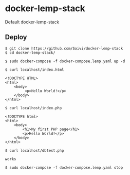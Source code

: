 # docker-lemp-stack
Default docker-lemp-stack

## Deploy
```
$ git clone https://github.com/Soivi/docker-lemp-stack
$ cd docker-lemp-stack/
```

```
$ sudo docker-compose -f docker-compose.lemp.yaml up -d
```

```
$ curl localhost/index.html

<!DOCTYPE HTML>
<html>
    <body>
         <p>Hello World!</p>
    </body>
</html>
```

```
$ curl localhost/index.php

<!DOCTYPE html>
<html>
    <body>
        <h1>My first PHP page</h1>
        <p>Hello World!</p>
    </body>
</html>
```

```
$ curl localhost/dbtest.php

works
```

```
$ sudo docker-compose -f docker-compose.lemp.yaml stop
```

